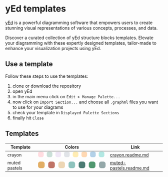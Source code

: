 # yEd templates

[yEd](https://www.yworks.com/products/yed) is a powerful diagramming software that empowers users to create stunning visual representations of various concepts, processes, and data.

Discover a curated collection of yEd structure blocks templates. Elevate your diagramming with these expertly designed templates, tailor-made to enhance your visualization projects using yEd.

## Use a template

Follow these steps to use the templates:

1. clone or download the repository
2. open yEd
3. in the main menu click on `Edit > Manage Palette...`
4. now click on `Import Section...` and choose all `.graphml` files you want to use for your diagrams
5. check your template in `Displayed Palette Sections`
6. finally hit `Close`

## Templates

| Template | Colors | Link |
| --- | --- | --- |
| crayon | ![crayon color palette](./structure%20blocks/crayon/assets/ColorPicker.png) | [crayon.readme.md](./structure%20blocks/crayon/readme.md) |
| muted pastels | ![muted pastels color palette](./structure%20blocks/muted-pastels/assets/ColorPicker.png) | [muted-pastels.readme.md](./structure%20blocks/muted-pastels/readme.md) |